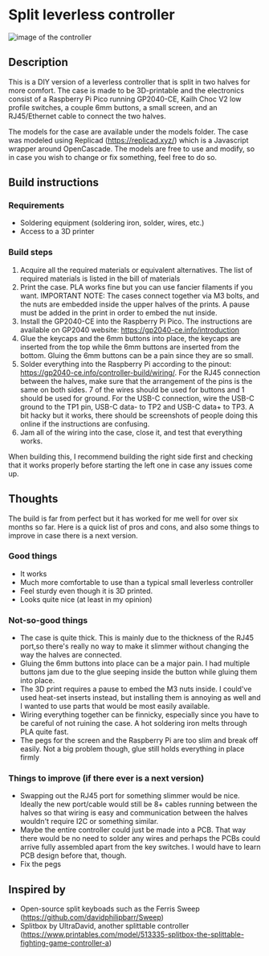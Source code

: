 # Split leverless controller

![image of the controller](https://github.com/user-attachments/assets/de8bbbc6-decb-4254-b3ec-38508ae9a0e2)

## Description

This is a DIY version of a leverless controller that is split in two halves for more comfort. The case is made to be 3D-printable and the electronics consist of a Raspberry Pi Pico running GP2040-CE, Kailh Choc V2 low profile switches, a couple 6mm buttons,  a small screen, and an RJ45/Ethernet cable to connect the two halves.

The models for the case are available under the models folder. The case was modeled using Replicad (https://replicad.xyz/) which is a Javascript wrapper around OpenCascade. The models are free to use and modify, so in case you wish to change or fix something, feel free to do so.

## Build instructions

### Requirements

+ Soldering equipment (soldering iron, solder, wires, etc.)
+ Access to a 3D printer

### Build steps

1. Acquire all the required materials or equivalent alternatives. The list of required materials is listed in the bill of materials
2. Print the case. PLA works fine but you can use fancier filaments if you want. IMPORTANT NOTE: The cases connect together via M3 bolts, and the nuts are embedded inside the upper halves of the prints. A pause must be added in the print in order to embed the nut inside.
3. Install the GP2040-CE into the Raspberry Pi Pico. The instructions are available on GP2040 website: https://gp2040-ce.info/introduction
4. Glue the keycaps and the 6mm buttons into place, the keycaps are inserted from the top while the 6mm buttons are inserted from the bottom. Gluing the 6mm buttons can be a pain since they are so small.
5. Solder everything into the Raspberry Pi according to the pinout: https://gp2040-ce.info/controller-build/wiring/. For the RJ45 connection between the halves, make sure that the arrangement of the pins is the same on both sides. 7 of the wires should be used for buttons and 1 should be used for ground. For the USB-C connection, wire the USB-C ground to the TP1 pin, USB-C data- to TP2 and USB-C data+ to TP3. A bit hacky but it works, there should be screenshots of people doing this online if the instructions are confusing.
6. Jam all of the wiring into the case, close it, and test that everything works.

When building this, I recommend building the right side first and checking that it works properly before starting the left one in case any issues come up.


## Thoughts

The build is far from perfect but it has worked for me well for over six months so far. Here is a quick list of pros and cons, and also some things to improve in case there is a next version.

### Good things
+ It works
+ Much more comfortable to use than a typical small leverless controller
+ Feel sturdy even though it is 3D printed.
+ Looks quite nice (at least in my opinion)

### Not-so-good things
+ The case is quite thick. This is mainly due to the thickness of the RJ45 port,so there's really no way to make it slimmer without changing the way the halves are connected.
+ Gluing the 6mm buttons into place can be a major pain. I had multiple buttons jam due to the glue seeping inside the button while gluing them into place.
+ The 3D print requires a pause to embed the M3 nuts inside. I could've used heat-set inserts instead, but installing them is annoying as well and I wanted to use parts that would be most easily available.
+ Wiring everything together can be finnicky, especially since you have to be careful of not ruining the case. A hot soldering iron melts through PLA quite fast.
+ The pegs for the screen and the Raspberry Pi are too slim and break off easily. Not a big problem though, glue still holds everything in place firmly

### Things to improve (if there ever is a next version)

+ Swapping out the RJ45 port for something slimmer would be nice. Ideally the new port/cable would still be 8+ cables running between the halves so that wiring is easy and communication between the halves wouldn't require I2C or something similar.
+ Maybe the entire controller could just be made into a PCB. That way there would be no need to solder any wires and perhaps the PCBs could arrive fully assembled apart from the key switches. I would have to learn PCB design before that, though.
+ Fix the pegs

## Inspired by
+ Open-source split keyboads such as the Ferris Sweep (https://github.com/davidphilipbarr/Sweep)
+ Splitbox by UltraDavid, another splittable controller (https://www.printables.com/model/513335-splitbox-the-splittable-fighting-game-controller-a)
